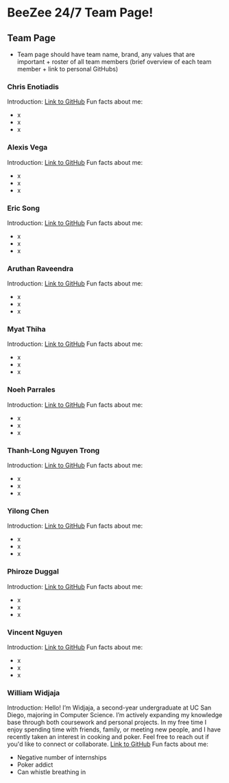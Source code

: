 # BeeZee 24/7 Team Page!

## Team Page

- Team page should have team name, brand, any values that are important + roster of all team members (brief overview of each team member + link to personal GitHubs)

### Chris Enotiadis

Introduction:
[Link to GitHub]()
Fun facts about me:

- x
- x
- x

### Alexis Vega

Introduction:
[Link to GitHub]()
Fun facts about me:

- x
- x
- x

### Eric Song

Introduction:
[Link to GitHub]()
Fun facts about me:

- x
- x
- x

### Aruthan Raveendra

Introduction:
[Link to GitHub]()
Fun facts about me:

- x
- x
- x

### Myat Thiha

Introduction:
[Link to GitHub]()
Fun facts about me:

- x
- x
- x

### Noeh Parrales

Introduction:
[Link to GitHub]()
Fun facts about me:

- x
- x
- x

### Thanh-Long Nguyen Trong

Introduction:
[Link to GitHub]()
Fun facts about me:

- x
- x
- x

### Yilong Chen

Introduction:
[Link to GitHub]()
Fun facts about me:

- x
- x
- x

### Phiroze Duggal

Introduction:
[Link to GitHub]()
Fun facts about me:

- x
- x
- x

### Vincent Nguyen

Introduction:
[Link to GitHub]()
Fun facts about me:

- x
- x
- x

### William Widjaja

Introduction: Hello! I’m Widjaja, a second-year undergraduate at UC San Diego, majoring in Computer Science. I’m actively expanding my knowledge base through both coursework and personal projects. In my free time I enjoy spending time with friends, family, or meeting new people, and I have recently taken an interest in cooking and poker. Feel free to reach out if you'd like to connect or collaborate.
[Link to GitHub](https://github.com/wwidjaja0/)
Fun facts about me:

- Negative number of internships
- Poker addict
- Can whistle breathing in
